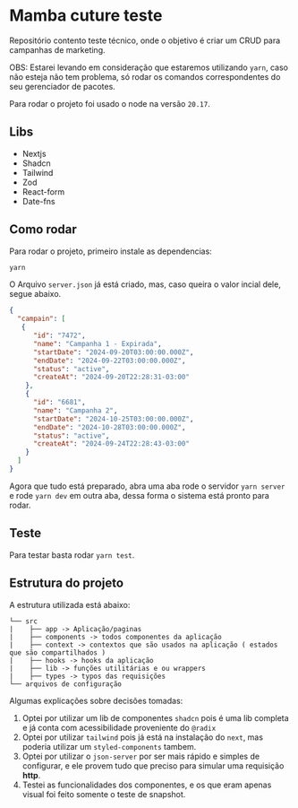 # Mamba cuture teste
Repositório contento teste técnico, onde o objetivo é criar um CRUD para campanhas de marketing.

OBS: Estarei levando em consideração que estaremos utilizando `yarn`, caso não esteja não tem problema, só rodar os comandos correspondentes do seu gerenciador de pacotes.

Para rodar o projeto foi usado o node na versão `20.17`.
## Libs

* Nextjs
* Shadcn
* Tailwind
* Zod
* React-form
* Date-fns

## Como rodar

Para rodar o projeto, primeiro instale as dependencias:

```js
yarn 
```

O Arquivo `server.json` já está criado, mas, caso queira o valor incial dele, segue abaixo.
```json
{
  "campain": [
   {
      "id": "7472",
      "name": "Campanha 1 - Expirada",
      "startDate": "2024-09-20T03:00:00.000Z",
      "endDate": "2024-09-22T03:00:00.000Z",
      "status": "active",
      "createAt": "2024-09-20T22:28:31-03:00"
    },
    {
      "id": "6681",
      "name": "Campanha 2",
      "startDate": "2024-10-25T03:00:00.000Z",
      "endDate": "2024-10-28T03:00:00.000Z",
      "status": "active",
      "createAt": "2024-09-24T22:28:43-03:00"
    }
  ]
}
```

Agora que tudo está preparado, abra uma aba rode o servidor `yarn server` e rode `yarn dev` em outra aba, dessa forma o sistema está pronto para rodar.

## Teste
Para testar basta rodar `yarn test`.

## Estrutura do projeto
A estrutura utilizada está abaixo:
```
└── src
|    ├── app -> Aplicação/paginas
|    ├── components -> todos componentes da aplicação
|    ├── context -> contextos que são usados na aplicação ( estados que são compartilhados )
|    ├── hooks -> hooks da aplicação
|    ├── lib -> funções utilitárias e ou wrappers
|    ├── types -> typos das requisições
└── arquivos de configuração
```

Algumas explicações sobre decisões tomadas:

1. Optei por utilizar um lib de componentes `shadcn` pois é uma lib completa e já conta com acessibilidade proveniente do `@radix`
2. Optei por utilizar `tailwind` pois já está na instalação do `next`, mas poderia utilizar um `styled-components` tambem.
3. Optei por utilizar o `json-server` por ser mais rápido e simples de configurar, e ele provem tudo que preciso para simular uma requisição **http**.
4. Testei as funcionalidades dos componentes, e os que eram apenas visual foi feito somente o teste de snapshot.